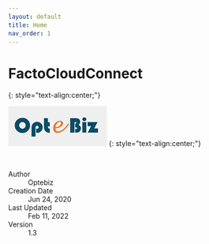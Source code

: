```yaml
---
layout: default
title: Home
nav_order: 1
---
```

# **FactoCloudConnect**
{: style="text-align:center;"}

![](./assets/images/optebiz-logo.png)
{: style="text-align:center;"} 

<br><dl>
  <dt>Author</dt>
  <dd>Optebiz</dd>
  <dt>Creation Date</dt>
  <dd>Jun 24, 2020</dd>
  <dt>Last Updated</dt>
  <dd>Feb 11, 2022</dd>
  <dt>Version</dt>
  <dd>1.3</dd>
</dl>



